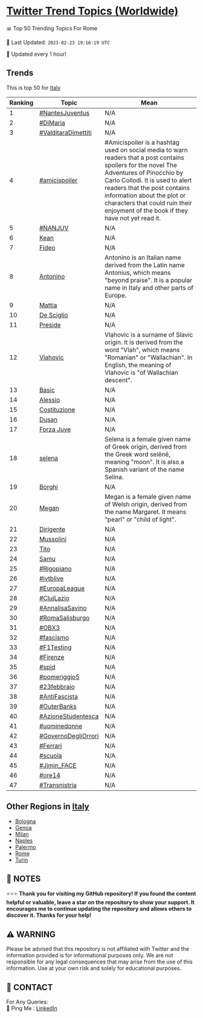 [Twitter Trend Topics (Worldwide)](https://github.com/ErcinDedeoglu/Twitter-Trend-Topics)
==========


📊 Top 50 Trending Topics For Rome

📆 Last Updated: `2023-02-23 19:16:19 UTC`

🔧 Updated every 1 hour!


## Trends

This is top 50 for [Italy](</Italy>)

| Ranking | Topic | Mean |
| ------- | ------------ | ------------ |
| 1 | [#NantesJuventus](http://twitter.com/search?q=%23NantesJuventus) | N/A |
| 2 | [#DiMaria](http://twitter.com/search?q=%23DiMaria) | N/A |
| 3 | [#ValditaraDimettiti](http://twitter.com/search?q=%23ValditaraDimettiti) | N/A |
| 4 | [#amicispoiler](http://twitter.com/search?q=%23amicispoiler) | #Amicispoiler is a hashtag used on social media to warn readers that a post contains spoilers for the novel The Adventures of Pinocchio by Carlo Collodi. It is used to alert readers that the post contains information about the plot or characters that could ruin their enjoyment of the book if they have not yet read it. |
| 5 | [#NANJUV](http://twitter.com/search?q=%23NANJUV) | N/A |
| 6 | [Kean](http://twitter.com/search?q=Kean) | N/A |
| 7 | [Fideo](http://twitter.com/search?q=Fideo) | N/A |
| 8 | [Antonino](http://twitter.com/search?q=Antonino) | Antonino is an Italian name derived from the Latin name Antonius, which means "beyond praise". It is a popular name in Italy and other parts of Europe. |
| 9 | [Mattia](http://twitter.com/search?q=Mattia) | N/A |
| 10 | [De Sciglio](http://twitter.com/search?q=De+Sciglio) | N/A |
| 11 | [Preside](http://twitter.com/search?q=Preside) | N/A |
| 12 | [Vlahovic](http://twitter.com/search?q=Vlahovic) | Vlahovic is a surname of Slavic origin. It is derived from the word "Vlah", which means "Romanian" or "Wallachian". In English, the meaning of Vlahovic is "of Wallachian descent". |
| 13 | [Basic](http://twitter.com/search?q=Basic) | N/A |
| 14 | [Alessio](http://twitter.com/search?q=Alessio) | N/A |
| 15 | [Costituzione](http://twitter.com/search?q=Costituzione) | N/A |
| 16 | [Dusan](http://twitter.com/search?q=Dusan) | N/A |
| 17 | [Forza Juve](http://twitter.com/search?q=Forza+Juve) | N/A |
| 18 | [selena](http://twitter.com/search?q=selena) | Selena is a female given name of Greek origin, derived from the Greek word selēnē, meaning "moon". It is also a Spanish variant of the name Selina. |
| 19 | [Borghi](http://twitter.com/search?q=Borghi) | N/A |
| 20 | [Megan](http://twitter.com/search?q=Megan) | Megan is a female given name of Welsh origin, derived from the name Margaret. It means "pearl" or "child of light". |
| 21 | [Dirigente](http://twitter.com/search?q=Dirigente) | N/A |
| 22 | [Mussolini](http://twitter.com/search?q=Mussolini) | N/A |
| 23 | [Tito](http://twitter.com/search?q=Tito) | N/A |
| 24 | [Samu](http://twitter.com/search?q=Samu) | N/A |
| 25 | [#Rigopiano](http://twitter.com/search?q=%23Rigopiano) | N/A |
| 26 | [#jvtblive](http://twitter.com/search?q=%23jvtblive) | N/A |
| 27 | [#EuropaLeague](http://twitter.com/search?q=%23EuropaLeague) | N/A |
| 28 | [#ClujLazio](http://twitter.com/search?q=%23ClujLazio) | N/A |
| 29 | [#AnnalisaSavino](http://twitter.com/search?q=%23AnnalisaSavino) | N/A |
| 30 | [#RomaSalisburgo](http://twitter.com/search?q=%23RomaSalisburgo) | N/A |
| 31 | [#OBX3](http://twitter.com/search?q=%23OBX3) | N/A |
| 32 | [#fascismo](http://twitter.com/search?q=%23fascismo) | N/A |
| 33 | [#F1Testing](http://twitter.com/search?q=%23F1Testing) | N/A |
| 34 | [#Firenze](http://twitter.com/search?q=%23Firenze) | N/A |
| 35 | [#spid](http://twitter.com/search?q=%23spid) | N/A |
| 36 | [#pomeriggio5](http://twitter.com/search?q=%23pomeriggio5) | N/A |
| 37 | [#23febbraio](http://twitter.com/search?q=%2323febbraio) | N/A |
| 38 | [#AntiFascista](http://twitter.com/search?q=%23AntiFascista) | N/A |
| 39 | [#OuterBanks](http://twitter.com/search?q=%23OuterBanks) | N/A |
| 40 | [#AzioneStudentesca](http://twitter.com/search?q=%23AzioneStudentesca) | N/A |
| 41 | [#uominedonne](http://twitter.com/search?q=%23uominedonne) | N/A |
| 42 | [#GovernoDegliOrrori](http://twitter.com/search?q=%23GovernoDegliOrrori) | N/A |
| 43 | [#Ferrari](http://twitter.com/search?q=%23Ferrari) | N/A |
| 44 | [#scuola](http://twitter.com/search?q=%23scuola) | N/A |
| 45 | [#Jimin_FACE](http://twitter.com/search?q=%23Jimin_FACE) | N/A |
| 46 | [#ore14](http://twitter.com/search?q=%23ore14) | N/A |
| 47 | [#Transnistria](http://twitter.com/search?q=%23Transnistria) | N/A |



## Other Regions in [Italy](</Italy>)

* [Bologna](</Italy/Bologna.md>)
* [Genoa](</Italy/Genoa.md>)
* [Milan](</Italy/Milan.md>)
* [Naples](</Italy/Naples.md>)
* [Palermo](</Italy/Palermo.md>)
* [Rome](</Italy/Rome.md>)
* [Turin](</Italy/Turin.md>)



## 📝 NOTES

⭐⭐⭐ **Thank you for visiting my GitHub repository! If you found the content helpful or valuable, leave a star on the repository to show your support. It encourages me to continue updating the repository and allows others to discover it. Thanks for your help!**


## ⚠️ WARNING

Please be advised that this repository is not affiliated with Twitter and the information provided is for informational purposes only. We are not responsible for any legal consequences that may arise from the use of this information. Use at your own risk and solely for educational purposes.


## 📨 CONTACT

 For Any Queries:  
            🏓 Ping Me : [LinkedIn](https://www.linkedin.com/in/ercindedeoglu/)
